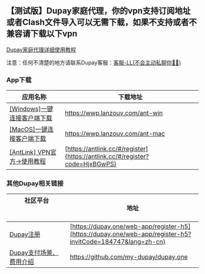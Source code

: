 ## 【测试版】Dupay家庭代理，你的vpn支持订阅地址或者Clash文件导入可以无需下载，如果不支持或者不兼容请下载以下vpn

[Dupay家庭代理详细使用教程](https://telegra.ph/%E6%B5%8B%E8%AF%95%E7%89%88Dupay%E5%AE%B6%E5%BA%AD%E4%BB%A3%E7%90%86-05-28)

注意：任何不清楚的地方请联系Dupay客服：[客服-LL(不会主动私聊你🙅‍♂️)](https://t.me/DupayLL)

### App下载

| 应用名称                                                                                                                                                           | 下载地址                                         |
| --------------------------------------------------------------------------------------------------------------------------------------------------------------------------------- | ------------------------------------------------ |
| [[Windows]一键连接客户端下载](https://wwp.lanzouv.com/ant-win)                                                                                                   | <https://wwp.lanzouv.com/ant-win>                       |
| [[MacOS]一键连接客户端下载](https://wwp.lanzouv.com/ant-mac)                                                                                                     | <https://wwp.lanzouv.com/ant-mac>                |
| [[AntLink] VPN官方->使用教程](https://antlink.cc/#/register?code=HjxBGwPS)                                                                                        | [https://antlink.cc/#/register](https://antlink.cc/#/register?code=HjxBGwPS) 
### 其他Dupay相关链接

| 社区平台 &nbsp;&nbsp;&nbsp;&nbsp;&nbsp;&nbsp;&nbsp;&nbsp;&nbsp;&nbsp;&nbsp;&nbsp;&nbsp;&nbsp;&nbsp;&nbsp;&nbsp;&nbsp;&nbsp;&nbsp;&nbsp;&nbsp;&nbsp;&nbsp;&nbsp;&nbsp;&nbsp;&nbsp;&nbsp;&nbsp; &nbsp;&nbsp;&nbsp;| 地址                                         |
| --------------------------------------------------------------------------------------------------------------------------------------------------------------------------------- | ------------------------------------------------ |
| [Dupay注册](https://dupay.one/web-app/register-h5?invitCode=184747&lang=zh-cn)                                                               | [https://dupay.one/web-app/register-h5](https://dupay.one/web-app/register-h5?invitCode=184747&lang=zh-cn)              |
| [Dupay支付场景、费用介绍](https://github.com/my-dupay/dupay.one)                                                                                                 | <https://github.com/my-dupay/dupay.one>               |

